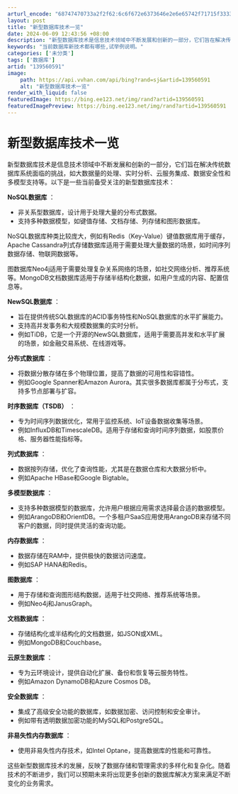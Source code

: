 ```yaml
---
arturl_encode: "68747470733a2f2f62:6c6f672e6373646e2e6e65742f71715f33333837363535332f:61727469636c652f64657461696c732f313339353630353931"
layout: post
title: "新型数据库技术一览"
date: 2024-06-09 12:43:56 +08:00
description: "新型数据库技术是信息技术领域中不断发展和创新的一部分，它们旨在解决传统"
keywords: "当前数据库新技术都有哪些,试举例说明。"
categories: ['未分类']
tags: ['数据库']
artid: "139560591"
image:
    path: https://api.vvhan.com/api/bing?rand=sj&artid=139560591
    alt: "新型数据库技术一览"
render_with_liquid: false
featuredImage: https://bing.ee123.net/img/rand?artid=139560591
featuredImagePreview: https://bing.ee123.net/img/rand?artid=139560591
---
```


# 新型数据库技术一览

新型数据库技术是信息技术领域中不断发展和创新的一部分，它们旨在解决传统数据库系统面临的挑战，如大数据量的处理、实时分析、云服务集成、数据安全性和多模型支持等。以下是一些当前备受关注的新型数据库技术：

**NoSQL数据库**
：

* 非关系型数据库，设计用于处理大量的分布式数据。
* 支持多种数据模型，如键值存储、文档存储、列存储和图形数据库。

NoSQL数据库种类比较庞大，例如有Redis（Key-Value）键值数据库用于缓存，Apache Cassandra列式存储数据库适用于需要处理大量数据的场景，如时间序列数据存储、物联网数据等。

图数据库Neo4j适用于需要处理复杂关系网络的场景，如社交网络分析、推荐系统等。MongoDB文档数据库适用于存储半结构化数据，如用户生成的内容、配置信息等。

**NewSQL数据库**
：

* 旨在提供传统SQL数据库的ACID事务特性和NoSQL数据库的水平扩展能力。
* 支持高并发事务和大规模数据集的实时分析。
* 例如TiDB，它是一个开源的NewSQL数据库，适用于需要高并发和水平扩展的场景，如金融交易系统、在线游戏等。

**分布式数据库**
：

* 将数据分散存储在多个物理位置，提高了数据的可用性和容错性。
* 例如Google Spanner和Amazon Aurora。其实很多数据库都属于分布式，支持多节点部署与扩容。

**时序数据库（TSDB）**
：

* 专为时间序列数据优化，常用于监控系统、IoT设备数据收集等场景。
* 例如InfluxDB和TimescaleDB。适用于存储和查询时间序列数据，如股票价格、服务器性能指标等。

**列式数据库**
：

* 数据按列存储，优化了查询性能，尤其是在数据仓库和大数据分析中。
* 例如Apache HBase和Google Bigtable。

**多模型数据库**
：

* 支持多种数据模型的数据库，允许用户根据应用需求选择最合适的数据模型。
* 例如ArangoDB和OrientDB。一个多租户SaaS应用使用ArangoDB来存储不同客户的数据，同时提供灵活的查询功能。

**内存数据库**
：

* 数据存储在RAM中，提供极快的数据访问速度。
* 例如SAP HANA和Redis。

**图数据库**
：

* 用于存储和查询图形结构数据，适用于社交网络、推荐系统等场景。
* 例如Neo4j和JanusGraph。

**文档数据库**
：

* 存储结构化或半结构化的文档数据，如JSON或XML。
* 例如MongoDB和Couchbase。

**云原生数据库**
：

* 专为云环境设计，提供自动化扩展、备份和恢复等云服务特性。
* 例如Amazon DynamoDB和Azure Cosmos DB。

**安全数据库**
：

* 集成了高级安全功能的数据库，如数据加密、访问控制和安全审计。
* 例如带有透明数据加密功能的MySQL和PostgreSQL。

**非易失性内存数据库**
：

* 使用非易失性内存技术，如Intel Optane，提高数据库的性能和可靠性。

这些新型数据库技术的发展，反映了数据存储和管理需求的多样化和复杂化。随着技术的不断进步，我们可以预期未来将出现更多创新的数据库解决方案来满足不断变化的业务需求。